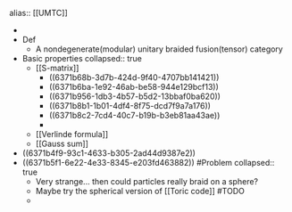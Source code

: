 alias:: [[UMTC]]

-
- Def
	- A nondegenerate(modular) unitary braided fusion(tensor) category
- Basic properties
  collapsed:: true
	- [[S-matrix]]
		- ((6371b68b-3d7b-424d-9f40-4707bb141421))
		- ((6371b6ba-1e92-46ab-be58-944e129bcf13))
		- ((6371b956-1db3-4b57-b5d2-13bbaf0ba620))
		- ((6371b8b1-1b01-4df4-8f75-dcd7f9a7a176))
		- ((6371b8c2-7cd4-40c7-b19b-b3eb81aa43ae))
		-
	- [[Verlinde formula]]
	- [[Gauss sum]]
- ((6371b4f9-93c1-4633-b305-2ad44d9387e2))
- ((6371b5f1-6e22-4e33-8345-e203fd463882)) #Problem
  collapsed:: true
	- Very strange... then could particles really braid on a sphere?
	- Maybe try the spherical version of [[Toric code]] #TODO
	-